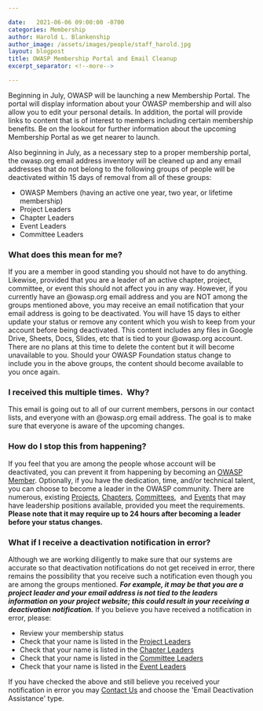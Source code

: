 ```yaml
---

date:   2021-06-06 09:00:00 -0700
categories: Membership 
author: Harold L. Blankenship
author_image: /assets/images/people/staff_harold.jpg
layout: blogpost
title: OWASP Membership Portal and Email Cleanup
excerpt_separator: <!--more-->

---
```


Beginning in July, OWASP will be launching a new Membership Portal. The portal will display information about your OWASP membership and will also allow you to edit your personal details. In addition, the portal will provide links to content that is of interest to members including certain membership benefits. Be on the lookout for further information about the upcoming Membership Portal as we get nearer to launch.

Also beginning in July, as a necessary step to a proper membership portal, the owasp.org email address inventory will be cleaned up and any email addresses that do not belong to the following groups of people will be deactivated within 15 days of removal from all of these groups:

* OWASP Members (having an active one year, two year, or lifetime membership)
* Project Leaders
* Chapter Leaders
* Event Leaders
* Committee Leaders

<!--more-->
### What does this mean for me?
If you are a member in good standing you should not have to do anything. Likewise, provided that you are a leader of an active chapter, project, committee, or event this should not affect you in any way. However, if you currently have an @owasp.org email address and you are NOT among the groups mentioned above, you may receive an email notification that your email address is going to be deactivated. You will have 15 days to either update your status or remove any content which you wish to keep from your account before being deactivated. This content includes any files in Google Drive, Sheets, Docs, Slides, etc that is tied to your @owasp.org account. There are no plans at this time to delete the content but it will become unavailable to you. Should your OWASP Foundation status change to include you in the above groups, the content should become available to you once again.

### I received this multiple times.  Why?
This email is going out to all of our current members, persons in our contact lists, and everyone with an @owasp.org email address. The goal is to make sure that everyone is aware of the upcoming changes.

### How do I stop this from happening?
If you feel that you are among the people whose account will be deactivated, you can prevent it from happening by becoming an [OWASP Member](https://owasp.org/membership/). Optionally, if you have the dedication, time, and/or technical talent, you can choose to become a leader in the OWASP community. There are numerous, existing [Projects](https://owasp.org/projects/), [Chapters](https://owasp.org/chapters/), [Committees](https://owasp.org/committees/),  and [Events](https://owasp.org/events/) that may have leadership positions available, provided you meet the requirements. **Please note that it may require up to 24 hours after becoming a leader before your status changes.**


### What if I receive a deactivation notification in error?
Although we are working diligently to make sure that our systems are accurate so that deactivation notifications do not get received in error, there remains the possibility that you receive such a notification even though you are among the groups mentioned. ***For example, it may be that you are a project leader and your email address is not tied to the leaders information on your project website; this could result in your receiving a deactivation notification.*** If you believe you have received a notification in error, please:

* Review your membership status
* Check that your name is listed in the [Project Leaders](https://owasp.org/projects/leaders/) 
* Check that your name is listed in the [Chapter Leaders](https://owasp.org/chapters/leaders/)
* Check that your name is listed in the [Committee Leaders](https://owasp.org/committees/leaders/)
* Check that your name is listed in the [Event Leaders](https://owasp.org/events/leaders/)

If you have checked the above and still believe you received your notification in error you may [Contact Us](https://contact.owasp.org/) and choose the 'Email Deactivation Assistance' type.
